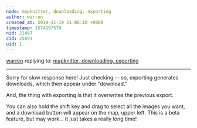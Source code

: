 ```yaml
---
node: mapknitter, downloading, exporting
author: warren
created_at: 2019-11-19 21:06:10 +0000
timestamp: 1574197570
nid: 21467
cid: 25891
uid: 1
---
```




[warren](../profile/warren) replying to: [mapknitter, downloading, exporting](../notes/pataxte/11-12-2019/mapknitter-downloading-exporting)

----
Sorry for slow response here! Just checking -- so, exporting generates downloads, which then appear under "download."

And, the thing with exporting is that it overwrites the previous export. 

You can also hold the shift key and drag to select all the images you want, and a download button will appear on the map, upper left. This is a beta feature, but may work... it just takes a really long time!